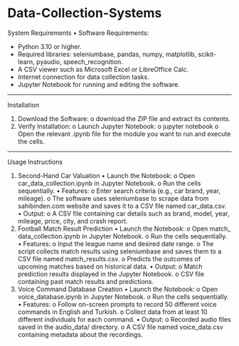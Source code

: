 # Data-Collection-Systems
System Requirements
•	Software Requirements:
- Python 3.10 or higher.
- Required libraries: seleniumbase, pandas, numpy, matplotlib, scikit-learn, pyaudio, speech_recognition.
- A CSV viewer such as Microsoft Excel or LibreOffice Calc.
-	Internet connection for data collection tasks.
- Jupyter Notebook for running and editing the software.
________________________________________
Installation
1.	Download the Software:
o	download the ZIP file and extract its contents.
2.	Verify Installation:
o	Launch Jupyter Notebook: 
o	jupyter notebook
o	Open the relevant .ipynb file for the module you want to run and execute the cells.
________________________________________
Usage Instructions
1. Second-Hand Car Valuation
•	Launch the Notebook: 
o	Open car_data_collection.ipynb in Jupyter Notebook.
o	Run the cells sequentially.
•	Features: 
o	Enter search criteria (e.g., car brand, year, mileage).
o	The software uses seleniumbase to scrape data from sahibinden.com website and saves it to a CSV file named car_data.csv.
•	Output: 
o	A CSV file containing car details such as brand, model, year, mileage, price, city, and crash report.
2. Football Match Result Prediction
•	Launch the Notebook: 
o	Open match_ data_collection.ipynb in Jupyter Notebook.
o	Run the cells sequentially.
•	Features: 
o	Input the league name and desired date range.
o	The script collects match results using seleniumbase and saves them to a CSV file named match_results.csv.
o	Predicts the outcomes of upcoming matches based on historical data.
•	Output: 
o	Match prediction results displayed in the Jupyter Notebook.
o	CSV file containing past match results and predictions.
3. Voice Command Database Creation
•	Launch the Notebook: 
o	Open voice_database.ipynb in Jupyter Notebook.
o	Run the cells sequentially.
•	Features: 
o	Follow on-screen prompts to record 50 different voice commands in English and Turkish.
o	Collect data from at least 10 different individuals for each command.
•	Output: 
o	Recorded audio files saved in the audio_data/ directory.
o	A CSV file named voice_data.csv containing metadata about the recordings.

